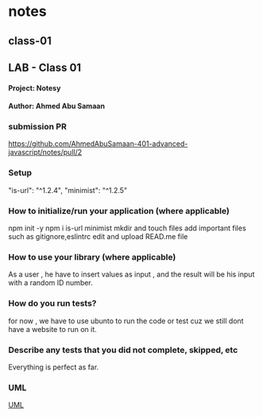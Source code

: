 # notes
## class-01

## LAB - Class 01
#### Project: Notesy
#### Author: Ahmed Abu Samaan

### submission PR

https://github.com/AhmedAbuSamaan-401-advanced-javascript/notes/pull/2


### Setup
 "is-url": "^1.2.4",
 "minimist": "^1.2.5"

### How to initialize/run your application (where applicable)
npm init -y 
npm i is-url minimist
mkdir and touch files 
add important files such as gitignore,eslintrc
edit and upload READ.me file

### How to use your library (where applicable)
As a user , he have to insert values as input , and the result will be his input with a random ID number. 

### How do you run tests?
for now , we have to use ubunto to run the code or test cuz we still dont have a website to run on it.

### Describe any tests that you did not complete, skipped, etc
Everything is perfect as far.

### UML
[UML](UML1.png)